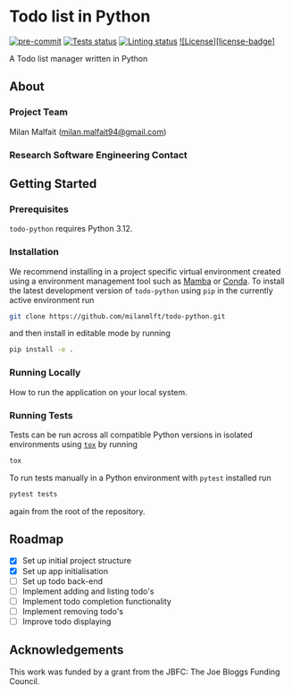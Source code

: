 # Todo list in Python

[![pre-commit](https://img.shields.io/badge/pre--commit-enabled-brightgreen?logo=pre-commit&logoColor=white)](https://github.com/pre-commit/pre-commit)
[![Tests status][tests-badge]][tests-link]
[![Linting status][linting-badge]][linting-link]
[![License][license-badge]](./LICENSE.md)

<!-- prettier-ignore-start -->
[tests-badge]:              https://github.com/milanmlft/todo/actions/workflows/python-tests.yml/badge.svg
[tests-link]:               https://github.com/milanmlft/todo/actions/workflows/python-tests.yml
[linting-badge]:            https://github.com/milanmlft/todo/actions/workflows/python-linting.yml/badge.svg
[linting-link]:             https://github.com/milanmlft/todo/actions/workflows/python_linting.yml
<!-- prettier-ignore-end -->

A Todo list manager written in Python

## About

### Project Team

Milan Malfait ([milan.malfait94@gmail.com](mailto:milan.malfait94@gmail.com))

### Research Software Engineering Contact

## Getting Started

### Prerequisites

`todo-python` requires Python 3.12.

### Installation

We recommend installing in a project specific virtual environment created using a environment management tool such as [Mamba](https://mamba.readthedocs.io/en/latest/user_guide/mamba.html) or [Conda](https://conda.io/projects/conda/en/latest/). To install the latest development version of `todo-python` using `pip` in the currently active environment run

```sh
git clone https://github.com/milanmlft/todo-python.git
```

and then install in editable mode by running

```sh
pip install -e .
```

### Running Locally

How to run the application on your local system.

### Running Tests

<!-- How to run tests on your local system. -->

Tests can be run across all compatible Python versions in isolated environments using
[`tox`](https://tox.wiki/en/latest/) by running

```sh
tox
```

To run tests manually in a Python environment with `pytest` installed run

```sh
pytest tests
```

again from the root of the repository.

## Roadmap

- [x] Set up initial project structure
- [x] Set up app initialisation
- [ ] Set up todo back-end
- [ ] Implement adding and listing todo's
- [ ] Implement todo completion functionality
- [ ] Implement removing todo's
- [ ] Improve todo displaying

## Acknowledgements

This work was funded by a grant from the JBFC: The Joe Bloggs Funding Council.

